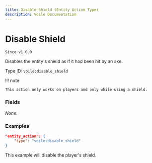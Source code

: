 ```yaml
---
title: Disable Shield (Entity Action Type)
description: Voile Documentation
---
```


# Disable Shield

`Since v1.0.0`

Disables the entity's shield as if it had been hit by an axe.

Type ID: `voile:disable_shield`

!!! note
    
    This action only works on players and only while using a shield.

### Fields

*None.*

### Examples

```json
"entity_action": {
    "type": "voile:disable_shield"
}
```

This example will disable the player's shield.